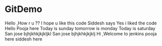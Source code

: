 # GitDemo
Hello ,How r u ??
I hope u like this code
Siddesh says Yes i liked the code
Hello
Pooja here
Today is sunday
tomorrow is monday
Today is saturday
San jose
bjhjkhkjkjkljkl
San jose
bjhjkhkjkjklj
Hi ,Welcome to jenkins
pooja here
siddesh here
